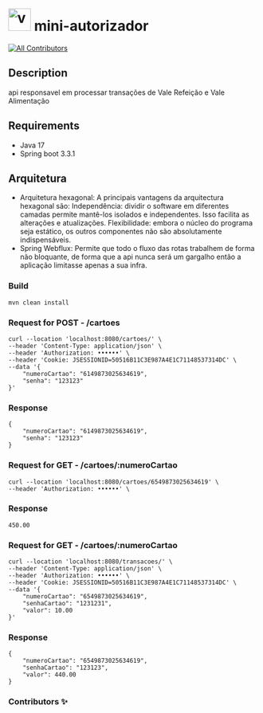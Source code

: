 # <img src="https://cdn.jsdelivr.net/gh/devicons/devicon/icons/java/java-original.svg" alt="vscode" width="45" height="45"/>   mini-autorizador

[![All Contributors](https://img.shields.io/badge/all_contributors-0-orange.svg?style=flat-square)](#contributors-)

## Description
api responsavel em processar transações de Vale Refeição e Vale Alimentação

## Requirements

- Java 17
- Spring boot 3.3.1

## Arquitetura

- Arquitetura hexagonal: A principais vantagens da arquitectura hexagonal são: Independência: dividir o software em diferentes camadas permite 
mantê-los isolados e independentes. Isso facilita as alterações e atualizações. Flexibilidade: embora o núcleo do programa seja estático, os outros componentes não são absolutamente indispensáveis.
- Spring Webflux: Permite que todo o fluxo das rotas trabalhem de forma não bloquante, de forma que a api nunca será um gargalho então a aplicação limitasse apenas a sua infra.

### Build
```
mvn clean install
```

### Request for POST - /cartoes
```
curl --location 'localhost:8080/cartoes/' \
--header 'Content-Type: application/json' \
--header 'Authorization: ••••••' \
--header 'Cookie: JSESSIONID=50516B11C3E987A4E1C71148537314DC' \
--data '{
    "numeroCartao": "6149873025634619",
    "senha": "123123"
}'
```

### Response
````
{
    "numeroCartao": "6149873025634619",
    "senha": "123123"
}
````

### Request for GET - /cartoes/:numeroCartao
```
curl --location 'localhost:8080/cartoes/6549873025634619' \
--header 'Authorization: ••••••' \
```

### Response
````
450.00
````

### Request for GET - /cartoes/:numeroCartao
```
curl --location 'localhost:8080/transacoes/' \
--header 'Content-Type: application/json' \
--header 'Authorization: ••••••' \
--header 'Cookie: JSESSIONID=50516B11C3E987A4E1C71148537314DC' \
--data '{
    "numeroCartao": "6549873025634619",
    "senhaCartao": "1231231",
    "valor": 10.00
}'
```

### Response
````
{
    "numeroCartao": "6549873025634619",
    "senhaCartao": "123123",
    "valor": 440.00
}
````


### Contributors ✨
